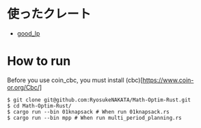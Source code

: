 # 使ったクレート
 - [good_lp](https://docs.rs/good_lp/1.2.0/good_lp/solvers/index.html)

# How to run

Before you use coin_cbc, you must install (cbc)[https://www.coin-or.org/Cbc/]

```ターミナル: bash
$ git clone git@github.com:RyosukeNAKATA/Math-Optim-Rust.git
$ cd Math-Optim-Rust/
$ cargo run --bin 01knapsack # When run 01knapsack.rs
$ cargo run --bin mpp # When run multi_period_planning.rs
```